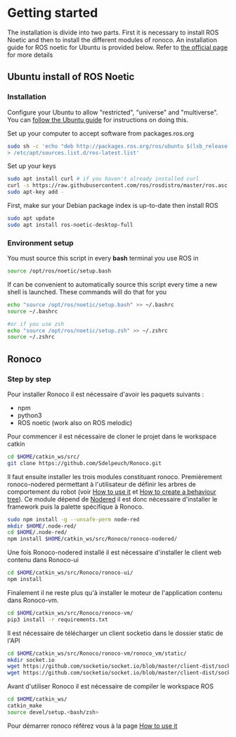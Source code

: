 # Getting started
The installation is divide into two parts. First it is necessary to install ROS Noetic and then to install the different modules of ronoco. An installation guide for ROS noetic for Ubuntu is provided below. Refer to [the official page](http://wiki.ros.org/noetic/Installation) for more details

## Ubuntu install of ROS Noetic

### Installation

Configure your Ubuntu to allow "restricted", "universe" and "multiverse". You can
[follow the Ubuntu guide](https://help.ubuntu.com/community/Repositories/Ubuntu) for instructions on doing this.

Set up your computer to accept software from packages.ros.org

```bash
sudo sh -c 'echo "deb http://packages.ros.org/ros/ubuntu $(lsb_release -sc) main" \
> /etc/apt/sources.list.d/ros-latest.list'
```

Set up your keys

```bash
sudo apt install curl # if you haven't already installed curl
curl -s https://raw.githubusercontent.com/ros/rosdistro/master/ros.asc | \ 
sudo apt-key add -
```

First, make sur your Debian package index is up-to-date then install ROS

```bash
sudo apt update
sudo apt install ros-noetic-desktop-full
```

### Environment setup

You must source this script in every **bash** terminal you use ROS in

```bash
source /opt/ros/noetic/setup.bash
````

If can be convenient to automatically source this script every time a new shell is launched. These commands will do that
for you
```bash
echo "source /opt/ros/noetic/setup.bash" >> ~/.bashrc
source ~/.bashrc

#or if you use zsh
echo "source /opt/ros/noetic/setup.zsh" >> ~/.zshrc
source ~/.zshrc
```



## Ronoco

### Step by step

Pour installer Ronoco il est nécessaire d'avoir les paquets suivants :
- npm
- python3
- ROS noetic (work also on ROS melodic)

Pour commencer il est nécessaire de cloner le projet dans le workspace catkin
```bash
cd $HOME/catkin_ws/src/
git clone https://github.com/Sdelpeuch/Ronoco.git
```

Il faut ensuite installer les trois modules constituant ronoco. Premièrement ronoco-nodered permettant à l'utilisateur
de définir les arbres de comportement du robot (voir [How to use it]() et [How to create a behaviour tree]()). Ce module
dépend de [Nodered]() il est donc nécessaire d'installer le framework puis la palette spécifique à Ronoco.

```bash
sudo npm install -g --unsafe-perm node-red
mkdir $HOME/.node-red/
cd $HOME/.node-red/
npm install $HOME/catkin_ws/src/Ronoco/ronoco-nodered/
```

Une fois Ronoco-nodered installé il est nécessaire d'installer le client web contenu dans Ronoco-ui

```bash
cd $HOME/catkin_ws/src/Ronoco/ronoco-ui/
npm install
```

Finalement il ne reste plus qu'à installer le moteur de l'application contenu dans Ronoco-vm.

```bash
cd $HOME/catkin_ws/src/Ronoco/ronoco-vm/
pip3 install -r requirements.txt
```

Il est nécessaire de télécharger un client socketio dans le dossier static de l'API

```bash
cd $HOME/catkin_ws/src/Ronoco/ronoco-vm/ronoco_vm/static/
mkdir socket.io
wget https://github.com/socketio/socket.io/blob/master/client-dist/socket.io.js
wget https://github.com/socketio/socket.io/blob/master/client-dist/socket.io.js.map
```

Avant d'utiliser Ronoco il est nécessaire de compiler le workspace ROS

```bash
cd $HOME/catkin_ws/
catkin_make
source devel/setup.<bash/zsh>
```

Pour démarrer ronoco référez vous à la page [How to use it]()